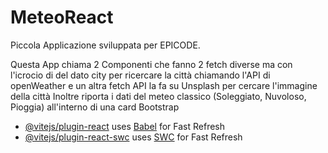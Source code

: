# MeteoReact

Piccola Applicazione sviluppata per EPICODE.


Questa App chiama 2 Componenti che fanno 2 fetch diverse ma con l'icrocio di del dato city per ricercare
la città chiamando l'API di openWeather e un altra fetch API la fa su Unsplash per cercare l'immagine della città
Inoltre riporta i dati del meteo classico (Soleggiato, Nuvoloso, Pioggia) all'interno di una card Bootstrap

- [@vitejs/plugin-react](https://github.com/vitejs/vite-plugin-react/blob/main/packages/plugin-react/README.md) uses [Babel](https://babeljs.io/) for Fast Refresh
- [@vitejs/plugin-react-swc](https://github.com/vitejs/vite-plugin-react-swc) uses [SWC](https://swc.rs/) for Fast Refresh
